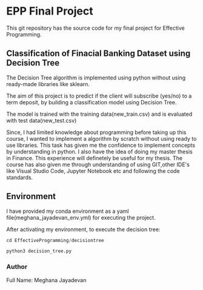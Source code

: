 # EPP Final Project

This git repository has the source code for my final project for Effective Programming.

## Classification of Finacial Banking Dataset using Decision Tree

The Decision Tree algorithm is implemented using python without using ready-made libraries like sklearn. 

The aim of this project is to predict if the client will subscribe (yes/no) to a term deposit, by building a classification model using Decision Tree. 

The model is trained with the training data(new_train.csv) and is evaluated with test data(new_test.csv)

Since, I had limited knowledge about programming before taking up this course, I wanted to implement a algorithm by scratch without using ready to use libraries. This task has given me the confidence to implement concepts by understanding in python. I also have the idea of doing my master thesis in Finance. This experience will definetely be useful for my thesis. The course has also given me through understanding of using GIT,other IDE's like Visual Studio Code, Jupyter Notebook etc and following the code standards.


## Environment

I have provided my conda environment as a yaml file(meghana_jayadevan_env.yml) for executing the project.

After activating my environment, to execute the decision tree:


```python
cd EffectiveProgramming/decisiontree

python3 decision_tree.py

```

### Author
Full Name: Meghana Jayadevan
 







